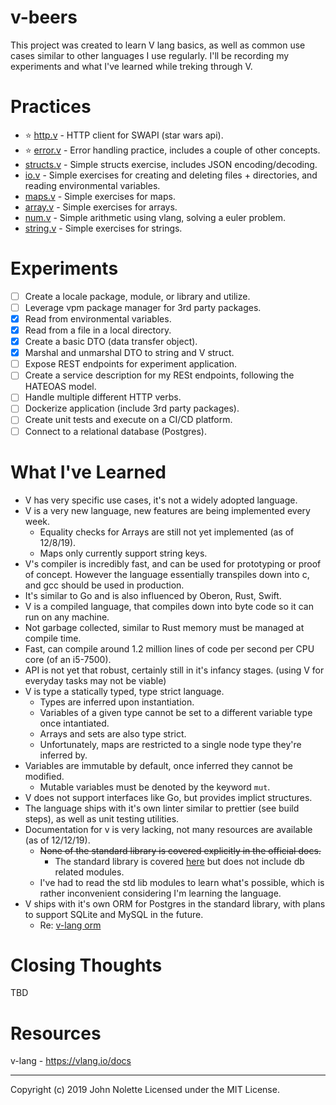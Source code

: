# v-beers

This project was created to learn V lang basics, as well as common use cases similar to other languages I use regularly. I'll be recording my experiments and what I've learned while treking through V.

# Practices

* :star: [http.v](https://github.com/neetjn/v-beers/blob/master/practice/http.v) - HTTP client for SWAPI (star wars api).
* :star: [error.v](https://github.com/neetjn/v-beers/blob/master/practice/error.v) - Error handling practice, includes a couple of other concepts.
* [structs.v](https://github.com/neetjn/v-beers/blob/master/practice/structs.v) - Simple structs exercise, includes JSON encoding/decoding.
* [io.v](https://github.com/neetjn/v-beers/blob/master/practice/io.v) - Simple exercises for creating and deleting files + directories, and reading environmental variables.
* [maps.v](https://github.com/neetjn/v-beers/blob/master/practice/maps.v) - Simple exercises for maps.
* [array.v](https://github.com/neetjn/v-beers/blob/master/practice/array.v) - Simple exercises for arrays.
* [num.v](https://github.com/neetjn/v-beers/blob/master/practice/num.v) - Simple arithmetic using vlang, solving a euler problem.
* [string.v](https://github.com/neetjn/v-beers/blob/master/practice/string.v) - Simple exercises for strings.

# Experiments

* [ ] Create a locale package, module, or library and utilize.
* [ ] Leverage vpm package manager for 3rd party packages.
* [X] Read from environmental variables.
* [X] Read from a file in a local directory.
* [x] Create a basic DTO (data transfer object).
* [x] Marshal and unmarshal DTO to string and V struct.
* [ ] Expose REST endpoints for experiment application.
* [ ] Create a service description for my RESt endpoints, following the HATEOAS model.
* [ ] Handle multiple different HTTP verbs.
* [ ] Dockerize application (include 3rd party packages).
* [ ] Create unit tests and execute on a CI/CD platform.
* [ ] Connect to a relational database (Postgres).

# What I've Learned

* V has very specific use cases, it's not a widely adopted language.
* V is a very new language, new features are being implemented every week.
  * Equality checks for Arrays are still not yet implemented (as of 12/8/19).
  * Maps only currently support string keys.
* V's compiler is incredibly fast, and can be used for prototyping or proof of concept. However the language essentially transpiles down into c, and gcc should be used in production.
* It's similar to Go and is also influenced by Oberon, Rust, Swift.
* V is a compiled language, that compiles down into byte code so it can run on any machine.
* Not garbage collected, similar to Rust memory must be managed at compile time.
* Fast, can compile around 1.2 million lines of code per second per CPU core (of an i5-7500).
* API is not yet that robust, certainly still in it's infancy stages. (using V for everyday tasks may not be viable)
* V is type a statically typed, type strict language.
  * Types are inferred upon instantiation.
  * Variables of a given type cannot be set to a different variable type once intantiated.
  * Arrays and sets are also type strict.
  * Unfortunately, maps are restricted to a single node type they're inferred by.
* Variables are immutable by default, once inferred they cannot be modified.
  * Mutable variables must be denoted by the keyword `mut`.
* V does not support interfaces like Go, but provides implict structures.
* The language ships with it's own linter similar to prettier (see build steps), as well as unit testing utilities.
* Documentation for v is very lacking, not many resources are available (as of 12/12/19).
  * ~~None of the standard library is covered explicitly in the official docs.~~
    * The standard library is covered [here](https://vlang.io/modules) but does not include db related modules.
  * I've had to read the std lib modules to learn what's possible, which is rather inconvenient considering I'm learning the language.
* V ships with it's own ORM for Postgres in the standard library, with plans to support SQLite and MySQL in the future.
  * Re: [v-lang orm](https://vlang.io/docs#orm)

# Closing Thoughts

TBD

# Resources

v-lang - https://vlang.io/docs

---

Copyright (c) 2019 John Nolette Licensed under the MIT License.
